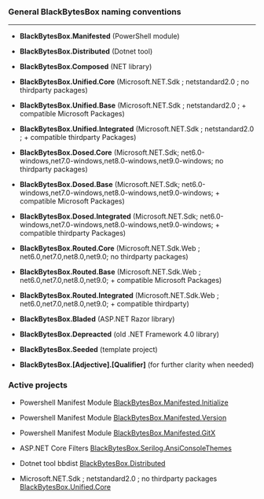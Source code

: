 ### General BlackBytesBox naming conventions
---

- **BlackBytesBox.Manifested** (PowerShell module)
- **BlackBytesBox.Distributed** (Dotnet tool)
- **BlackBytesBox.Composed** (NET library)

- **BlackBytesBox.Unified.Core** (Microsoft.NET.Sdk ; netstandard2.0 ; no thirdparty packages)
- **BlackBytesBox.Unified.Base** (Microsoft.NET.Sdk ; netstandard2.0 ; + compatible Microsoft Packages)
- **BlackBytesBox.Unified.Integrated** (Microsoft.NET.Sdk ; netstandard2.0 ; + compatible thirdparty Packages)
 
- **BlackBytesBox.Dosed.Core** (Microsoft.NET.Sdk; net6.0-windows,net7.0-windows,net8.0-windows,net9.0-windows; no thirdparty packages)
- **BlackBytesBox.Dosed.Base** (Microsoft.NET.Sdk; net6.0-windows,net7.0-windows,net8.0-windows,net9.0-windows; + compatible Microsoft Packages)
- **BlackBytesBox.Dosed.Integrated** (Microsoft.NET.Sdk; net6.0-windows,net7.0-windows,net8.0-windows,net9.0-windows; + compatible thirdparty Packages)

- **BlackBytesBox.Routed.Core** (Microsoft.NET.Sdk.Web ; net6.0,net7.0,net8.0,net9.0; no thirdparty packages)
- **BlackBytesBox.Routed.Base** (Microsoft.NET.Sdk.Web ; net6.0,net7.0,net8.0,net9.0; + compatible Microsoft Packages)
- **BlackBytesBox.Routed.Integrated** (Microsoft.NET.Sdk.Web ; net6.0,net7.0,net8.0,net9.0; + compatible thirdparty)
 
- **BlackBytesBox.Bladed** (ASP.NET Razor library)
- **BlackBytesBox.Depreacted** (old .NET Framework 4.0 library)
- **BlackBytesBox.Seeded** (template project)

- **BlackBytesBox.[Adjective].[Qualifier]** (for further clarity when needed)

### Active projects

- Powershell Manifest Module [BlackBytesBox.Manifested.Initialize](https://github.com/carsten-riedel/BlackBytesBox.Manifested.Initialize)
- Powershell Manifest Module [BlackBytesBox.Manifested.Version](https://github.com/carsten-riedel/BlackBytesBox.Manifested.Version)
- Powershell Manifest Module [BlackBytesBox.Manifested.GitX](https://github.com/carsten-riedel/BlackBytesBox.Manifested.GitX)

- ASP.NET Core Filters [BlackBytesBox.Serilog.AnsiConsoleThemes](https://github.com/carsten-riedel/BlackBytesBox.Serilog.AnsiConsoleThemes)
- Dotnet tool bbdist [BlackBytesBox.Distributed](https://github.com/carsten-riedel/BlackBytesBox.Distributed)
- Microsoft.NET.Sdk ; netstandard2.0 ; no thirdparty packages [BlackBytesBox.Unified.Core](https://github.com/carsten-riedel/BlackBytesBox.Unified.Core)



